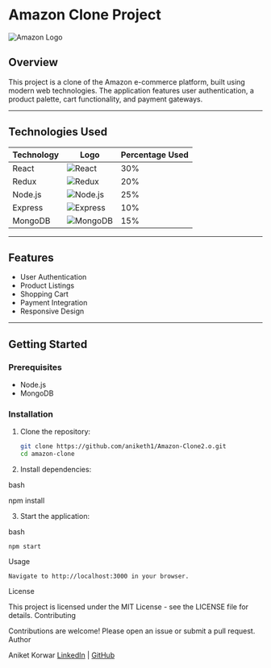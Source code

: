 # Amazon Clone Project

![Amazon Logo](https://upload.wikimedia.org/wikipedia/commons/a/a9/Amazon_logo.svg)

## Overview
This project is a clone of the Amazon e-commerce platform, built using modern web technologies. The application features user authentication, a product palette, cart functionality, and payment gateways.

---

## Technologies Used

| Technology        | Logo                                                                                           | Percentage Used |
|-------------------|------------------------------------------------------------------------------------------------|-----------------|
| React             | ![React](https://upload.wikimedia.org/wikipedia/commons/a/a7/React-icon.svg)                 | 30%             |
| Redux             | ![Redux](https://upload.wikimedia.org/wikipedia/commons/9/9c/Redux_Logo.png)                | 20%             |
| Node.js           | ![Node.js](https://nodejs.org/static/images/logo-light.svg)                                   | 25%             |
| Express           | ![Express](https://expressjs.com/images/express-facebook-share.png)                          | 10%             |
| MongoDB           | ![MongoDB](https://www.vectorlogo.zone/logos/mongodb/mongodb-icon.svg)                       | 15%             |

---

## Features
- User Authentication
- Product Listings
- Shopping Cart
- Payment Integration
- Responsive Design

---

## Getting Started

### Prerequisites
- Node.js
- MongoDB

### Installation
1. Clone the repository:
   ```bash
   git clone https://github.com/aniketh1/Amazon-Clone2.o.git
   cd amazon-clone
2. Install dependencies:

bash

npm install

3. Start the application:

bash

    npm start

Usage

    Navigate to http://localhost:3000 in your browser.

License

This project is licensed under the MIT License - see the LICENSE file for details.
Contributing

Contributions are welcome! Please open an issue or submit a pull request.
Author

Aniket Korwar
[LinkedIn](https://www.linkedin.com/in/aniket-korwar-064550203/) | [GitHub](https://github.com/aniketh1)